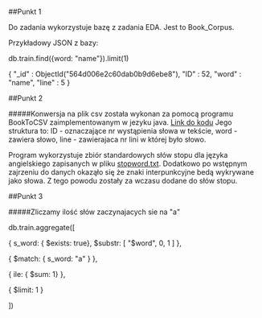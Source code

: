 ##Punkt 1

Do zadania wykorzystuje bazę z zadania EDA. Jest to Book_Corpus.

Przykładowy JSON z bazy:

db.train.find({word: "name"}).limit(1)

{ "_id" : ObjectId("564d006e2c60dab0b9d6ebe8"), "ID" : 52, "word" : "name", "line" : 5 }

##Punkt 2

#####Konwersja na plik csv została wykonan za pomocą programu BookToCSV zaimplementowanym w jezyku java. [Link do kodu](https://github.com/rjasinski/nosql/blob/master/EDA/BookToCSV.java)
Jego struktura to: ID - oznaczające nr wystąpienia słowa w tekście, word - zawiera słowo, line - zawierajaca nr lini w której było słowo.

Program wykorzystuje zbiór standardowych słów stopu dla języka angielskiego zapisanych w pliku [stopword.txt](https://github.com/rjasinski/nosql/blob/master/EDA/stopword.txt). Dodatkowo po wstępnym zajrzeniu do danych okaząło się że znaki interpunkcyjne bedą wykrywane jako słowa. Z tego powodu zostały za wczasu dodane do słów stopu.

##Punkt 3

#####Zliczamy ilość słów zaczynajacych sie na "a"

db.train.aggregate([

  { s_word: { $exists: true}, $substr: [ "$word", 0, 1 ] },
  
  { $match: { s_word: "a" } },
  
  { ile: { $sum: 1} },
  
  { $limit: 1 }
  
])
